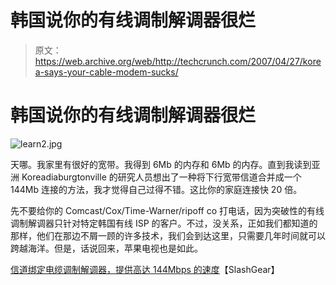 # 韩国说你的有线调制解调器很烂

> 原文：<https://web.archive.org/web/http://techcrunch.com/2007/04/27/korea-says-your-cable-modem-sucks/>

# 韩国说你的有线调制解调器很烂

![learn2.jpg](img/1a0bdb688099d200e7233d8689bcd1ed.png)

天哪。我家里有很好的宽带。我得到 6Mb 的内存和 6Mb 的内存。直到我读到亚洲 Koreadiaburgtonville 的研究人员想出了一种将下行宽带信道合并成一个 144Mb 连接的方法，我才觉得自己过得不错。这比你的家庭连接快 20 倍。

先不要给你的 Comcast/Cox/Time-Warner/ripoff co 打电话，因为突破性的有线调制解调器只针对特定韩国有线 ISP 的客户。不过，没关系，正如我们都知道的那样，他们在那边不屑一顾的许多技术，我们会到达这里，只需要几年时间就可以跨越海洋。但是，话说回来，苹果电视也是如此。

[信道绑定电缆调制解调器，提供高达 144Mbps 的速度](https://web.archive.org/web/20130628182728/http://www.slashgear.com/channel-bonding-cable-modem-to-provide-speeds-up-to-144mbps-264936.php)【SlashGear】